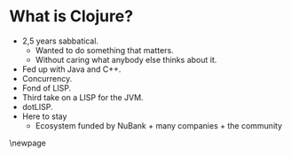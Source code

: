 # What is Clojure?

* 2,5 years sabbatical.
  * Wanted to do something that matters.
  * Without caring what anybody else thinks about it.
* Fed up with Java and C++.
* Concurrency.
* Fond of LISP. 
* Third take on a LISP for the JVM.
* dotLISP.
* Here to stay
  * Ecosystem funded by NuBank + many companies + the community

\newpage